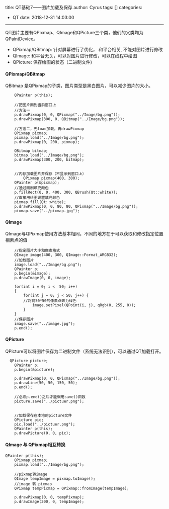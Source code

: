 title: QT基础7——图片加载及保存
author: Cyrus
tags: []
categories:
  - QT
date: 2018-12-31 14:03:00
---
QT图片主要有QPixmap、QImage和QPicture三个类，他们的父类均为QPaintDevice。
* QPixmap/QBitmap: 针对屏幕进行了优化， 和平台相关, 不能对图片进行修改
* QImage: 和平台无关，可以对图片进行修改，可以在线程中绘图
* QPicture: 保存绘图的状态（二进制文件)

#### QPixmap/QBitmap
QBitmap 是QPixmap的子类，图片类型是黑白图片，可以减少图片的大小。

```
 	QPainter p(this);
	
    //把图片画到当前窗口上
    //方法一
    p.drawPixmap(0, 0, QPixmap("../Image/bg.png"));
    p.drawPixmap(300, 0, QBitmap("../Image/bg.png"));
	
    //方法二，先load加载，再drawPixmap
    QPixmap pixmap;
    pixmap.load("../Image/bg.png");
    p.drawPixmap(0, 200, pixmap);

    QBitmap bitmap;
    bitmap.load("../Image/bg.png");
    p.drawPixmap(300, 200, bitmap);
    
    
    //内存加载图片并保存（不显示到窗口上）
        QPixmap pixmap(400, 300);
    QPainter p(&pixmap);
    //通过画刷填充颜色
    p.fillRect(0, 0, 400, 300, QBrush(Qt::white));
    //直接用绘图设置填充颜色
    pixmap.fill(Qt::white);
    p.drawPixmap(0, 0, 80, 80, QPixmap("../Image/bg.png"));
    pixmap.save("../pixmap.jpg");
```


#### QImage
QImage与QPixmap使用方法基本相同，不同的地方在于可以获取和修改指定位置相素点的值
```
	//指定图片大小和像素格式
	QImage image(400, 300, QImage::Format_ARGB32);
    //加载图片
    image.load("../Image/bg.png");
    QPainter p;
    p.begin(&image);
    p.drawImage(0, 0, image);

    for(int i = 0; i <  50; i++)
    {
        for(int j = 0; j < 50; j++) {
        //将前50*50的像素点改为绿色
            image.setPixel(QPoint(i, j), qRgb(0, 255, 0));
        }
    }
	//保存图片
    image.save("../image.jpg");
    p.end();
```

#### QPicture
QPicture可以将图片保存为二进制文件（系统无法识别），可以通过QT加载打开。
```
  QPicture picture;
    QPainter p;
    p.begin(&picture);

    p.drawPixmap(0, 0, QPixmap("../Image/bg.png"));
    p.drawLine(50, 50, 150, 50);
    p.end();
    
    //必须p.end()之后才能调用save()函数
    picture.save("../pictuer.png");
    
    
    //加载保存在本地的picture文件
    QPicture pic;
    pic.load("../pictuer.png");
    QPainter p(this);
    p.drawPicture(0, 0, pic);
```


#### QImage 与 QPixmap相互转换
```
QPainter p(this);
    QPixmap pixmap;
    pixmap.load("../Image/bg.png");
	
    //pixmap转image
    QImage tempImage = pixmap.toImage();
	//image 转 pixmap
    QPixmap tempPixmap = QPixmap::fromImage(tempImage);

    p.drawPixmap(0, 0, tempPixmap);
    p.drawImage(300, 0, tempImage);
```